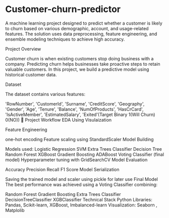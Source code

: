 # Customer-churn-predictor

A machine learning project designed to predict whether a customer is likely to churn based on various demographic, account, and usage-related features. The solution uses data preprocessing, feature engineering, and ensemble modeling techniques to achieve high accuracy.

Project Overview


Customer churn is when existing customers stop doing business with a company. Predicting churn helps businesses take proactive steps to retain valuable customers. In this project, we build a predictive model using historical customer data.

Dataset


The dataset contains various features:

'RowNumber',
'CustomerId',
'Surname',
'CreditScore',
'Geography',
'Gender',
'Age',
'Tenure',
'Balance',
'NumOfProducts',
'HasCrCard',
'IsActiveMember',
'EstimatedSalary',
'Exited'(Target Binary 1(Will Churn) 0(NO))
🔧 Project Workflow
EDA Using Visulaization

Feature Engineering

one-hot encoding
Feature scaling using StandardScaler
Model Building

Models used:
Logistic Regression
SVM
Extra Trees Classifier
Decision Tree
Random Forest
XGBoost
Gradient Boosting
ADABoost
Voting Classifier (final model)
Hyperparameter tuning with GridSearchCV
Model Evaluation

Accuracy
Precision
Recall
F1 Score
Model Serialization

Saving the trained model and scaler using pickle for later use
Final Model
The best performance was achieved using a Voting Classifier combining:

Random Forest
Gradient Boosting
Extra Trees Classifier
DecisionTreeClassifier
XGBClassifier
Technical Stack
Python Libraries: Pandas, Scikit-learn, XGBoost, Imbalanced-learn
Visualization: Seaborn , Matplolib
